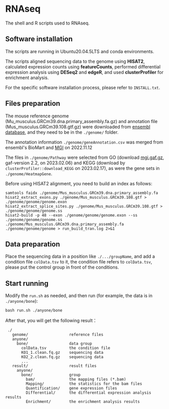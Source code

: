 # RNAseq
The shell and R scripts used to RNAseq. 

## Software installation
The scripts are running in Ubuntu20.04.5LTS and conda environments.

The scripts aligned sequencing data to the genome using **HISAT2**, calculated expression counts using **featureCounts**, performed differential expression analysis using **DESeq2** and **edgeR**, and used **clusterProfiler** for enrichment analysis.

For the specific software installation process, please refer to `INSTALL.txt`.

## Files preparation
The mouse reference genome (Mu_musculus.GRCm39.dna.primary_assembly.fa.gz) and annotation file (Mus_musculus.GRCm39.108.gtf.gz) were downloaded from [ensembl database](https://asia.ensembl.org/info/data/ftp/index.html), and they need to be in the `./genome/` folder.

The annotation information `./genome/geneAnnotation.csv` was merged from ensembl's BioMart and [MGI](https://www.informatics.jax.org/batch) on 2022.11.12

The files in  `./genome/Pathway` were selected from GO (download [mgi.gaf.gz](http://current.geneontology.org/products/pages/downloads.html), gaf-version 2.2, on 2023.02.06) and KEGG (download by `clusterProfiler::download_KEGG` on 2023.02.17), as were the gene sets in `./genome/HeatmapGene`.

Before using HISAT2 alignment, you need to build an index as follows:
```
samtools faidx ./genome/Mus_musculus.GRCm39.dna.primary_assembly.fa
hisat2_extract_exons.py ./genome/Mus_musculus.GRCm39.108.gtf > ./genome/genome/genome.exon
hisat2_extract_splice_sites.py ./genome/Mus_musculus.GRCm39.108.gtf > ./genome/genome/genome.ss
hisat2-build -p 48 --exon ./genome/genome/genome.exon --ss ./genome/genome/genome.ss ./genome/Mus_musculus.GRCm39.dna.primary_assembly.fa ./genome/genome/genome > run_build_tran.log 2>&1
```
## Data preparation
Place the sequencing data in a position like `./.../groupName`, and add a condition file `colData.tsv` to it, the condition file refers to `colData.tsv`, please put the control group in front of the conditions.

## Start running
Modify the `run.sh` as needed, and then run (for example, the data is in `./anyone/bone`):
```
bash run.sh ./anyone/bone
```
After that, you will get the following result：
```
 ./
   genome/                  reference files
   anyone/
     bone/                  data group
       colData.tsv          the condition file
       KO1_1.clean.fq.gz    sequencing data
       KO2_2.clean.fq.gz    sequencing data
       ...
   result/                  result files
     anyone/
       bone/                group
         bam/               the mapping files (*.bam)
         Mapping/           the statistics for the bam files
         Quantification/    gene expression files
         Differential/      the differential expression analysis results
         Enrichment/        the enrichment analysis results
```
